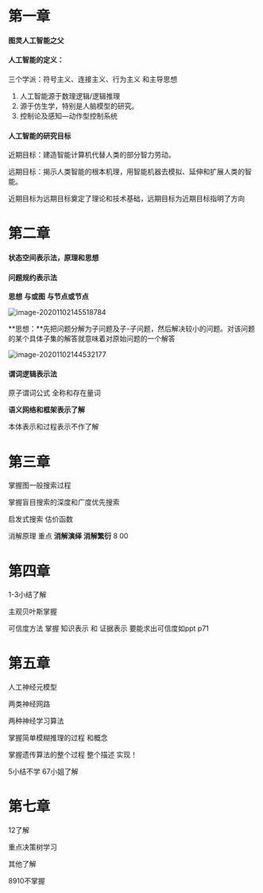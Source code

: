 # 第一章

#### 图灵人工智能之父

#### 人工智能的定义：

三个学派：符号主义、连接主义、行为主义        和主导思想

1. 人工智能源于数理逻辑/逻辑推理
2. 源于仿生学，特别是人脑模型的研究。
3. 控制论及感知—动作型控制系统

#### 人工智能的研究目标

近期目标：建造智能计算机代替人类的部分智力劳动。

远期目标：揭示人类智能的根本机理，用智能机器去模拟、延伸和扩展人类的智能。

近期目标为远期目标奠定了理论和技术基础，远期目标为近期目标指明了方向

# 第二章   

#### 状态空间表示法，**原理和思想**

#### 问题规约表示法

**思想**  **与或图**  **与节点或节点**

![image-20201102145518784](https://cdn.jsdelivr.net/gh/Yang6149/typora-image//img/image-20201102145518784.png)

**思想：**先把问题分解为子问题及子-子问题，然后解决较小的问题。对该问题的某个具体子集的解答就意味着对原始问题的一个解答

![image-20201102144532177](https://cdn.jsdelivr.net/gh/Yang6149/typora-image//img/image-20201102144532177.png)

#### 谓词逻辑表示法  

原子谓词公式  全称和存在量词



**语义网络和框架表示了解**

本体表示和过程表示不作了解

# 第三章

掌握图一般搜索过程

掌握盲目搜索的深度和广度优先搜索

启发式搜索  估价函数

消解原理 重点  **消解演绎 消解繁衍**  8 00  



# 第四章

1-3小结了解

主观贝叶斯掌握

可信度方法 掌握 知识表示 和  证据表示  要能求出可信度如ppt p71

# 第五章

人工神经元模型

两类神经网路

两种神经学习算法

掌握简单模糊推理的过程 和概念

掌握遗传算法的整个过程 整个描述 实现！

5小结不学 67小姐了解

# 第七章

12了解

重点决策树学习

其他了解

8910不掌握
